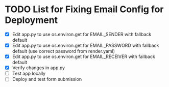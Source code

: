 # TODO List for Fixing Email Config for Deployment

- [x] Edit app.py to use os.environ.get for EMAIL_SENDER with fallback default
- [x] Edit app.py to use os.environ.get for EMAIL_PASSWORD with fallback default (use correct password from render.yaml)
- [x] Edit app.py to use os.environ.get for EMAIL_RECEIVER with fallback default
- [x] Verify changes in app.py
- [ ] Test app locally
- [ ] Deploy and test form submission
